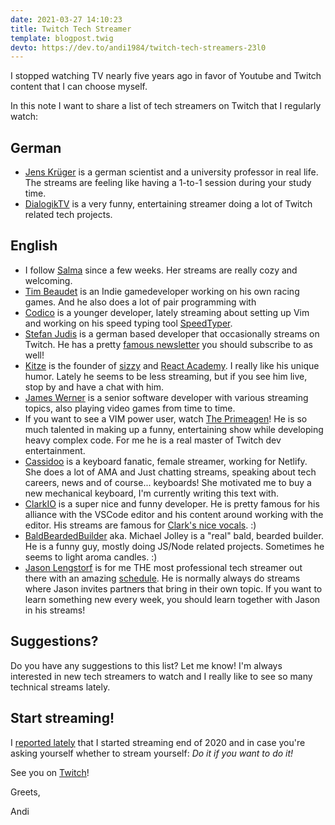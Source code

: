 ```yaml
---
date: 2021-03-27 14:10:23
title: Twitch Tech Streamer
template: blogpost.twig
devto: https://dev.to/andi1984/twitch-tech-streamers-23l0
---
```


I stopped watching TV nearly five years ago in favor of Youtube and Twitch content that I can choose myself.

In this note I want to share a list of tech streamers on Twitch that I regularly watch:

## German

- [Jens Krüger](https://www.twitch.tv/jhkrueger) is a german scientist and a university professor in real life. The streams are feeling like having a 1-to-1 session during your study time.
- [DialogikTV](https://www.twitch.tv/dialogiktv) is a very funny, entertaining streamer doing a lot of Twitch related tech projects.

## English

- I follow [Salma](https://www.twitch.tv/whitep4nth3r) since a few weeks. Her
  streams are really cozy and welcoming.
- [Tim Beaudet](https://www.twitch.tv/timbeaudet) is an Indie gamedeveloper working on his own racing games. And he also does a lot of pair programming with
- [Codico](https://www.twitch.tv/codico) is a younger developer, lately streaming about setting up Vim and working on his speed typing tool [SpeedTyper](https://speedtyper.dev).
- [Stefan Judis](https://www.twitch.tv/stefanjudis) is a german based developer
  that occasionally streams on Twitch. He has a pretty [famous newsletter](https://www.stefanjudis.com/newsletter/) you
  should subscribe to as well!
- [Kitze](https://www.twitch.tv/thekitze) is the founder of
  [sizzy](https://sizzy.co/) and [React Academy](https://www.reactacademy.io/).
  I really like his unique humor. Lately he seems to be less streaming, but if
  you see him live, stop by and have a chat with him.
- [James Werner](https://www.twitch.tv/jmswrnr) is a senior software developer with various streaming topics, also playing video games from time to time.
- If you want to see a VIM power user, watch [The
  Primeagen](https://www.twitch.tv/theprimeagen)! He is so much talented in
  making up a funny, entertaining show while developing heavy complex code. For
  me he is a real master of Twitch dev entertainment.
- [Cassidoo](https://www.twitch.tv/cassidoo) is a keyboard fanatic, female
  streamer, working for Netlify. She does a lot of AMA and Just chatting
  streams, speaking about tech careers, news and of course... keyboards! She
  motivated me to buy a new mechanical keyboard, I'm currently writing this text
  with.
- [ClarkIO](https://www.twitch.tv/clarkio) is a super nice and funny developer.
  He is pretty famous for his alliance with the VSCode editor and his content
  around working with the editor. His streams are famous for [Clark's nice vocals](https://www.kliptok.com/clip/BraveAltruisticVelociraptorKappaRoss-2lZAJf5HB0YrkAW0). :)
- [BaldBeardedBuilder](https://www.twitch.tv/baldbeardedbuilder) aka. Michael
  Jolley is a "real" bald, bearded builder. He is a funny guy, mostly doing
  JS/Node related projects. Sometimes he seems to light aroma candles. :)
- [Jason Lengstorf](https://www.twitch.tv/jlengstorf) is for me THE most
  professional tech streamer out there with an amazing [schedule](https://www.learnwithjason.dev/schedule). He is normally
  always do streams where Jason invites partners that bring in their own topic.
  If you want to learn something new every week, you should learn together with
  Jason in his streams!

## Suggestions?

Do you have any suggestions to this list? Let me know! I'm always interested in
new tech streamers to watch and I really like to see so many technical streams
lately.

## Start streaming!

I [reported lately](../../../posts/personal/streaming/index) that I started
streaming end of 2020 and in case you're asking yourself whether to stream
yourself: _Do it if you want to do it!_

See you on [Twitch](https://www.twitch.tv/andi1984)!

Greets,

Andi
